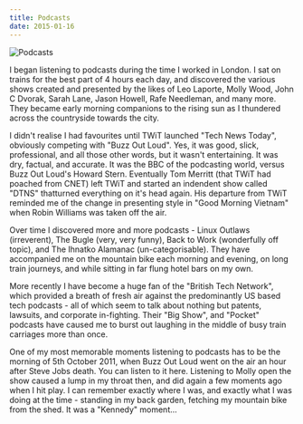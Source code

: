 ```yaml
---
title: Podcasts
date: 2015-01-16
---
```


![Podcasts](https://source.unsplash.com/npxXWgQ33ZQ/1600x900)

I began listening to podcasts during the time I worked in London. I sat on trains for the best part of 4 hours each day, and discovered the various shows created and presented by the likes of Leo Laporte, Molly Wood, John C Dvorak, Sarah Lane, Jason Howell, Rafe Needleman, and many more. They became early morning companions to the rising sun as I thundered across the countryside towards the city.

I didn't realise I had favourites until TWiT launched "Tech News Today", obviously competing with "Buzz Out Loud". Yes, it was good, slick, professional, and all those other words, but it wasn't entertaining. It was dry, factual, and accurate. It was the BBC of the podcasting world, versus Buzz Out Loud's Howard Stern. Eventually Tom Merritt (that TWiT had poached from CNET) left TWiT and started an indendent show called "DTNS" thatturned everything on it's head again. His departure from TWiT reminded me of the change in presenting style in "Good Morning Vietnam" when Robin Williams was taken off the air.

Over time I discovered more and more podcasts - Linux Outlaws (irreverent), The Bugle (very, very funny), Back to Work (wonderfully off topic), and The Ihnatko Alamanac (un-categorisable). They have accompanied me on the mountain bike each morning and evening, on long train journeys, and while sitting in far flung hotel bars on my own.

More recently I have become a huge fan of the "British Tech Network", which provided a breath of fresh air against the predominantly US based tech podcasts - all of which seem to talk about nothing but patents, lawsuits, and corporate in-fighting. Their "Big Show", and "Pocket" podcasts have caused me to burst out laughing in the middle of busy train carriages more than once.

One of my most memorable moments listening to podcasts has to be the morning of 5th October 2011, when Buzz Out Loud went on the air an hour after Steve Jobs death. You can listen to it here. Listening to Molly open the show caused a lump in my throat then, and did again a few moments ago when I hit play. I can remember exactly where I was, and exactly what I was doing at the time - standing in my back garden, fetching my mountain bike from the shed. It was a "Kennedy" moment...